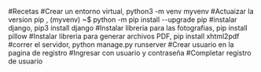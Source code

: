 #Recetas
#Crear un entorno virtual, python3 -m venv myvenv
#Actuaizar la version pip , (myvenv) ~$ python -m pip install --upgrade pip
#instalar django, pip3 install django
#Instalar libreria para las fotografias, pip install pillow
#Instalar libreria para generar archivos PDF, pip install xhtml2pdf
#correr el servidor, python manage.py runserver
#Crear usuario en la pagina de registro
#Ingresar con usuario y contraseña
#Completar registro de usuario
